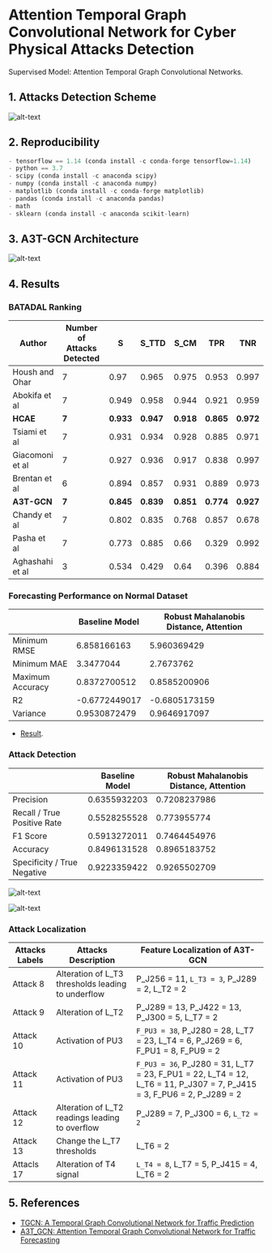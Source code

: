 # Attention Temporal Graph Convolutional Network for Cyber Physical Attacks Detection
Supervised Model: Attention Temporal Graph Convolutional Networks.

## 1. Attacks Detection Scheme

![alt-text](https://github.com/mnguyen0226/xtgcn_wds_cps/blob/main/docs/imgs/framework/attack_detection_scheme.png)

## 2. Reproducibility
```python
- tensorflow == 1.14 (conda install -c conda-forge tensorflow=1.14)
- python == 3.7 
- scipy (conda install -c anaconda scipy)
- numpy (conda install -c anaconda numpy)
- matplotlib (conda install -c conda-forge matplotlib)
- pandas (conda install -c anaconda pandas)
- math
- sklearn (conda install -c anaconda scikit-learn)
```
## 3. A3T-GCN Architecture

![alt-text](https://github.com/mnguyen0226/atgcn_cps/blob/main/docs/imgs/a3t_gcn/a3t_gcn.png)

## 4. Results

### BATADAL Ranking

| Author      | Number of Attacks Detected | S      | S_TTD | S_CM      | TPR | TNR      | 
| ----------- | ----------- | ----------- | ----------- | ----------- | ----------- | ----------- | 
| Housh and Ohar      | 7 | 0.97      | 0.965 | 0.975      | 0.953 | 0.997      | 
| Abokifa et al      | 7 | 0.949      | 0.958 | 0.944      | 0.921 | 0.959      | 
| **HCAE**      | **7** | **0.933**      | **0.947** | **0.918**      | **0.865** | **0.972**     | 
| Tsiami et al      | 7 | 0.931      | 0.934 | 0.928      | 0.885 | 0.971      | 
| Giacomoni et al      | 7 | 0.927      | 0.936 | 0.917      | 0.838 | 0.997      | 
| Brentan et al      | 6 | 0.894      | 0.857 | 0.931      | 0.889 | 0.973      | 
| **A3T-GCN**     | **7** | **0.845**      | **0.839** | **0.851**      | **0.774** | **0.927**      | 
| Chandy et al      | 7 | 0.802      | 0.835 | 0.768      | 0.857 | 0.678      | 
| Pasha et al      | 7 | 0.773      | 0.885 | 0.66      | 0.329 | 0.992      | 
| Aghashahi et al      | 3 | 0.534      | 0.429 | 0.64      | 0.396 | 0.884      | 

### Forecasting Performance on Normal Dataset

|             | Baseline Model | Robust Mahalanobis Distance, Attention |
| ----------- | ----------- | ----------- |
| Minimum RMSE      | 6.858166163       | 5.960369429 | 
| Minimum MAE   | 3.3477044        | 2.7673762 |
| Maximum Accuracy   | 0.8372700512        | 0.8585200906 | 
| R2   | -0.6772449017        | -0.6805173159 |
| Variance   | 0.9530872479        | 0.9646917097 |

- [Result](https://github.com/mnguyen0226/atgcn_cps/tree/main/docs/imgs/results/forecasting).

### Attack Detection

|             | Baseline Model | Robust Mahalanobis Distance, Attention |
| ----------- | ----------- | ----------- |
| Precision      | 0.6355932203       | 0.7208237986 | 
| Recall / True Positive Rate   | 0.5528255528       | 0.773955774 |
| F1 Score   | 0.5913272011      | 0.7464454976 | 
| Accuracy   | 0.8496131528        | 0.8965183752 |
| Specificity / True Negative   | 0.9223359422        | 0.9265502709 |

![alt-text](https://github.com/mnguyen0226/atgcn_cps/blob/main/docs/imgs/results/attack_prediction/rmd_forecasting.png)

![alt-text](https://github.com/mnguyen0226/atgcn_cps/blob/main/docs/imgs/results/attack_prediction/predictions_vs_labels.png)

### Attack Localization 
| Attacks Labels | Attacks Description | Feature Localization of A3T-GCN | 
| ----------- | ----------- | ----------- |
| Attack 8      | Alteration of L_T3 thresholds leading to underflow | P_J256 = 11, `L_T3 = 3`, P_J289 = 2, L_T2 = 2 |
| Attack 9   | Alteration of L_T2 | P_J289 = 13, P_J422 = 13, P_J300 = 5, L_T7 = 2 |
| Attack 10   | Activation of PU3 | `F_PU3 = 38`, P_J280 = 28, L_T7 = 23,  L_T4 = 6, P_J269 = 6, F_PU1 = 8, F_PU9 = 2 |
| Attack 11   | Activation of PU3 | `F_PU3 = 36`,  P_J280 = 31, L_T7 = 23, F_PU1 = 22, L_T4 = 12, L_T6 = 11,  P_J307 = 7, P_J415 = 3, F_PU6 = 2, P_J289 = 2 |
| Attack 12   | Alteration of L_T2 readings leading to overflow | P_J289 = 7, P_J300 = 6, `L_T2 = 2` |
| Attack 13   | Change the L_T7 thresholds | L_T6 = 2 |
| Attacls 17   | Alteration of T4 signal | `L_T4 = 8`, L_T7 = 5, P_J415 = 4, L_T6 = 2 |

## 5. References
- [TGCN: A Temporal Graph Convolutional Network for Traffic Prediction](https://github.com/lehaifeng/T-GCN)
- [A3T_GCN: Attention Temporal Graph Convolutional Network for Traffic Forecasting](https://github.com/lehaifeng/T-GCN)
